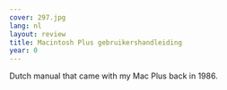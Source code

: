 ```yaml
---
cover: 297.jpg
lang: nl
layout: review
title: Macintosh Plus gebruikershandleiding
year: 0
---
```

Dutch manual that came with my Mac Plus back in 1986.
